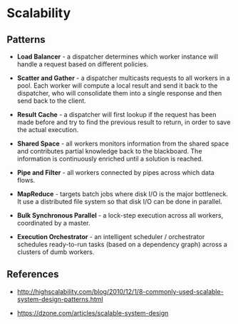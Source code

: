 # Scalability

## Patterns

- __Load Balancer__ - a dispatcher determines which worker instance will handle a request based on different policies.

- __Scatter and Gather__ - a dispatcher multicasts requests to all workers in a pool. Each worker will compute a local result and send it back to the dispatcher, who will consolidate them into a single response and then send back to the client.

- __Result Cache__ - a dispatcher will first lookup if the request has been made before and try to find the previous result to return, in order to save the actual execution.

- __Shared Space__ - all workers monitors information from the shared space and contributes partial knowledge back to the blackboard. The information is continuously enriched until a solution is reached.

- __Pipe and Filter__ - all workers connected by pipes across which data flows.

- __MapReduce__ -  targets batch jobs where disk I/O is the major bottleneck. It use a distributed file system so that disk I/O can be done in parallel.

- __Bulk Synchronous Parallel__ - a  lock-step execution across all workers, coordinated by a master.

- __Execution Orchestrator__ - an intelligent scheduler / orchestrator schedules ready-to-run tasks (based on a dependency graph) across a clusters of dumb workers.


## References

- http://highscalability.com/blog/2010/12/1/8-commonly-used-scalable-system-design-patterns.html

- https://dzone.com/articles/scalable-system-design

